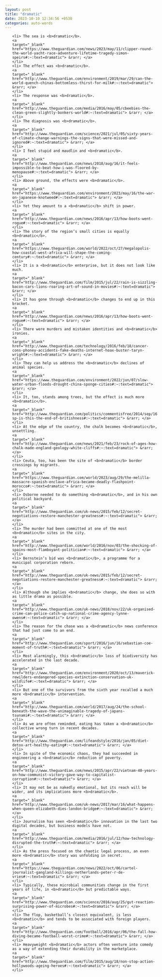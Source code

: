 ```yaml
---
layout: post
title: "dramatic"
date: 2023-10-10 12:34:56 +0530
categories: auto-words
---
```

<ol>

    <li> The sea is <b>dramatic</b>.
    <a 
    target="_blank" 
    href="https://www.theguardian.com/news/2023/may/11/clipper-round-the-world-yacht-race-adventure-lifetime-tragedy-simon-speirs#:~:text=dramatic"> &rarr; </a>
    </li>
    <li> The effect was <b>dramatic</b>.
    <a 
    target="_blank" 
    href="http://www.theguardian.com/environment/2019/mar/29/can-the-world-quench-chinas-bottomless-thirst-for-milk#:~:text=dramatic"> &rarr; </a>
    </li>
    <li> The response was <b>dramatic</b>.
    <a 
    target="_blank" 
    href="http://www.theguardian.com/media/2016/may/05/cbeebies-the-clean-green-slightly-bonkers-world#:~:text=dramatic"> &rarr; </a>
    </li>
    <li> The diagnosis was <b>dramatic</b>.
    <a 
    target="_blank" 
    href="http://www.theguardian.com/science/2021/jul/05/sixty-years-of-climate-change-warnings-the-signs-that-were-missed-and-ignored#:~:text=dramatic"> &rarr; </a>
    </li>
    <li> I feel stupid and maudlin and <b>dramatic</b>.
    <a 
    target="_blank" 
    href="http://www.theguardian.com/news/2018/aug/16/it-feels-impossible-to-beat-how-i-was-floored-by-menopause#:~:text=dramatic"> &rarr; </a>
    </li>
    <li> Above ground, the effects were <b>dramatic</b>.
    <a 
    target="_blank" 
    href="https://www.theguardian.com/environment/2023/may/16/the-war-on-japanese-knotweed#:~:text=dramatic"> &rarr; </a>
    </li>
    <li> Yet they amount to a <b>dramatic</b> shift in power.
    <a 
    target="_blank" 
    href="http://www.theguardian.com/news/2016/apr/13/how-boots-went-rogue#:~:text=dramatic"> &rarr; </a>
    </li>
    <li> The story of the region’s small cities is equally <b>dramatic</b>.
    <a 
    target="_blank" 
    href="https://www.theguardian.com/world/2022/oct/27/megalopolis-how-coastal-west-africa-will-shape-the-coming-century#:~:text=dramatic"> &rarr; </a>
    </li>
    <li> It is a <b>dramatic</b> enterprise, but it does not look like much.
    <a 
    target="_blank" 
    href="http://www.theguardian.com/film/2015/jul/22/rain-is-sizzling-bacon-cars-lions-roaring-art-of-sound-in-movies#:~:text=dramatic"> &rarr; </a>
    </li>
    <li> It has gone through <b>dramatic</b> changes to end up in this bracket.
    <a 
    target="_blank" 
    href="http://www.theguardian.com/news/2016/apr/13/how-boots-went-rogue#:~:text=dramatic"> &rarr; </a>
    </li>
    <li> There were murders and mistaken identities and <b>dramatic</b> ironies.
    <a 
    target="_blank" 
    href="http://www.theguardian.com/technology/2016/feb/18/cancer-cons-phoney-accidents-fake-deaths-internet-hoax-buster-taryn-wright#:~:text=dramatic"> &rarr; </a>
    </li>
    <li> They can help us address the <b>dramatic</b> declines of animal species.
    <a 
    target="_blank" 
    href="https://www.theguardian.com/environment/2022/jun/07/slow-water-urban-floods-drought-china-sponge-cities#:~:text=dramatic"> &rarr; </a>
    </li>
    <li> It, too, stands among trees, but the effect is much more <b>dramatic</b>.
    <a 
    target="_blank" 
    href="http://www.theguardian.com/politics/commentisfree/2014/sep/16/-sp-is-this-the-end-of-britishness#:~:text=dramatic"> &rarr; </a>
    </li>
    <li> At the edge of the country, the chalk becomes <b>dramatic</b>, unsettling.
    <a 
    target="_blank" 
    href="http://www.theguardian.com/news/2021/feb/23/rock-of-ages-how-chalk-made-england-geology-white-cliffs#:~:text=dramatic"> &rarr; </a>
    </li>
    <li> Ceuta, too, has been the site of <b>dramatic</b> border crossings by migrants.
    <a 
    target="_blank" 
    href="https://www.theguardian.com/world/2023/aug/29/the-melilla-massacre-spanish-enclave-africa-became-deadly-flashpoint-morocco#:~:text=dramatic"> &rarr; </a>
    </li>
    <li> Osborne needed to do something <b>dramatic</b>, and in his own political backyard.
    <a 
    target="_blank" 
    href="http://www.theguardian.com/uk-news/2015/feb/12/secret-negotiations-restore-manchester-greatness#:~:text=dramatic"> &rarr; </a>
    </li>
    <li> The murder had been committed at one of the most <b>dramatic</b> sites in the city.
    <a 
    target="_blank" 
    href="http://www.theguardian.com/world/2016/nov/03/the-shocking-of-spains-most-flamboyant-politician#:~:text=dramatic"> &rarr; </a>
    </li>
    <li> Bernstein’s bid was <b>dramatic</b>, a programme for a municipal corporation reborn.
    <a 
    target="_blank" 
    href="http://www.theguardian.com/uk-news/2015/feb/12/secret-negotiations-restore-manchester-greatness#:~:text=dramatic"> &rarr; </a>
    </li>
    <li> Although she implies <b>dramatic</b> change, she does so with as little drama as possible.
    <a 
    target="_blank" 
    href="http://www.theguardian.com/uk-news/2018/nov/22/uk-organised-crime-can-police-catch-up-national-crime-agency-lynne-owens#:~:text=dramatic"> &rarr; </a>
    </li>
    <li> The reason for the chase was a <b>dramatic</b> news conference that had just come to an end.
    <a 
    target="_blank" 
    href="http://www.theguardian.com/sport/2016/jun/16/sebastian-coe-moment-of-truth#:~:text=dramatic"> &rarr; </a>
    </li>
    <li> Most alarmingly, this <b>dramatic</b> loss of biodiversity has accelerated in the last decade.
    <a 
    target="_blank" 
    href="http://www.theguardian.com/environment/2020/oct/13/maverick-rewilders-endangered-species-extinction-conservation-uk-wildlife#:~:text=dramatic"> &rarr; </a>
    </li>
    <li> But one of the survivors from the sixth year recalled a much more <b>dramatic</b> intervention.
    <a 
    target="_blank" 
    href="http://www.theguardian.com/world/2017/aug/24/the-school-beneath-the-wave-the-unimaginable-tragedy-of-japans-tsunami#:~:text=dramatic"> &rarr; </a>
    </li>
    <li> As we are often reminded, eating has taken a <b>dramatic</b> collective wrong turn in recent decades.
    <a 
    target="_blank" 
    href="http://www.theguardian.com/lifeandstyle/2016/jan/05/diet-detox-art-healthy-eating#:~:text=dramatic"> &rarr; </a>
    </li>
    <li> In spite of the economic chaos, they had succeeded in engineering a <b>dramatic</b> reduction of poverty.
    <a 
    target="_blank" 
    href="http://www.theguardian.com/news/2015/apr/22/vietnam-40-years-on-how-communist-victory-gave-way-to-capitalist-corruption#:~:text=dramatic"> &rarr; </a>
    </li>
    <li> It may not be as nakedly emotional, but its reach will be wider, and its implications more <b>dramatic</b>.
    <a 
    target="_blank" 
    href="http://www.theguardian.com/uk-news/2017/mar/16/what-happens-when-queen-elizabeth-dies-london-bridge#:~:text=dramatic"> &rarr; </a>
    </li>
    <li> Journalism has seen <b>dramatic</b> innovation in the last two digital decades, but business models have not.
    <a 
    target="_blank" 
    href="http://www.theguardian.com/media/2016/jul/12/how-technology-disrupted-the-truth#:~:text=dramatic"> &rarr; </a>
    </li>
    <li> As the press focused on the chaotic legal process, an even more <b>dramatic</b> story was unfolding in secret.
    <a 
    target="_blank" 
    href="https://www.theguardian.com/news/2022/oct/06/cartel-journalist-gangland-killings-netherlands-peter-r-de-vries#:~:text=dramatic"> &rarr; </a>
    </li>
    <li> Typically, these microbial communities change in the first years of life, in <b>dramatic</b> but predictable ways.
    <a 
    target="_blank" 
    href="http://www.theguardian.com/science/2016/aug/25/gut-reaction-surprising-power-of-microbes#:~:text=dramatic"> &rarr; </a>
    </li>
    <li> The flop, basketball’s closest equivalent, is less <b>dramatic</b> and tends to be associated with foreign players.
    <a 
    target="_blank" 
    href="http://www.theguardian.com/football/2016/apr/06/the-fall-how-diving-became-football-worst-crime#:~:text=dramatic"> &rarr; </a>
    </li>
    <li> Heavyweight <b>dramatic</b> actors often venture into comedy as a way of extending their durability in the marketplace.
    <a 
    target="_blank" 
    href="http://www.theguardian.com/film/2015/aug/18/non-stop-action-hollywoods-ageing-heroes#:~:text=dramatic"> &rarr; </a>
    </li>